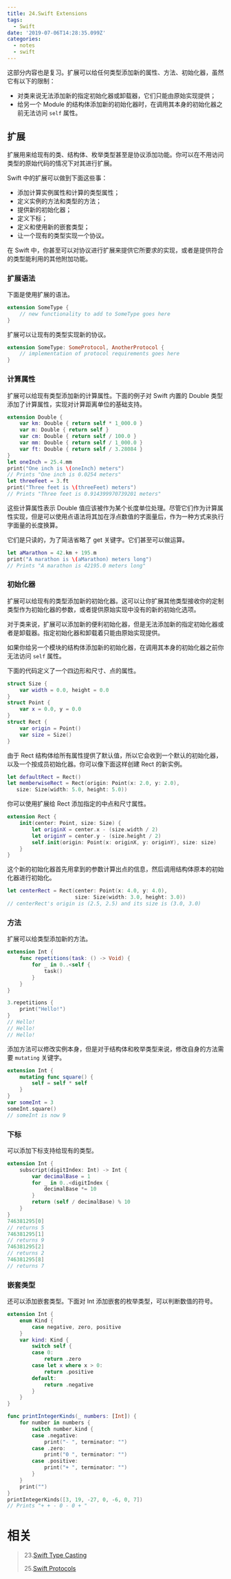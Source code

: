 ```yaml
---
title: 24.Swift Extensions
tags:
  - Swift
date: '2019-07-06T14:28:35.099Z'
categories:
  - notes
  - swift
---
```


这部分内容也是复习。扩展可以给任何类型添加新的属性、方法、初始化器，虽然它有以下的限制：

- 对类来说无法添加新的指定初始化器或卸载器，它们只能由原始实现提供；
- 给另一个 Module 的结构体添加新的初始化器时，在调用其本身的初始化器之前无法访问 `self` 属性。

<!-- more -->

## 扩展

扩展用来给现有的类、结构体、枚举类型甚至是协议添加功能。你可以在不用访问类型的原始代码的情况下对其进行扩展。

Swift 中的扩展可以做到下面这些事：

- 添加计算实例属性和计算的类型属性；
- 定义实例的方法和类型的方法；
- 提供新的初始化器；
- 定义下标；
- 定义和使用新的嵌套类型；
- 让一个现有的类型实现一个协议。

在 Swift 中，你甚至可以对协议进行扩展来提供它所要求的实现，或者是提供符合的类型能利用的其他附加功能。

### 扩展语法

下面是使用扩展的语法。

```swift
extension SomeType {
    // new functionality to add to SomeType goes here
}
```

扩展可以让现有的类型实现新的协议。

```swift
extension SomeType: SomeProtocol, AnotherProtocol {
    // implementation of protocol requirements goes here
}
```

### 计算属性

扩展可以给现有类型添加新的计算属性。下面的例子对 Swift 内置的 Double 类型添加了计算属性，实现对计算距离单位的基础支持。

```swift
extension Double {
    var km: Double { return self * 1_000.0 }
    var m: Double { return self }
    var cm: Double { return self / 100.0 }
    var mm: Double { return self / 1_000.0 }
    var ft: Double { return self / 3.28084 }
}
let oneInch = 25.4.mm
print("One inch is \(oneInch) meters")
// Prints "One inch is 0.0254 meters"
let threeFeet = 3.ft
print("Three feet is \(threeFeet) meters")
// Prints "Three feet is 0.914399970739201 meters"
```

这些计算属性表示 Double 值应该被作为某个长度单位处理。尽管它们作为计算属性实现，但是可以使用点语法将其加在浮点数值的字面量后，作为一种方式来执行字面量的长度换算。

它们是只读的，为了简洁省略了 get 关键字。它们甚至可以做运算。

```swift
let aMarathon = 42.km + 195.m
print("A marathon is \(aMarathon) meters long")
// Prints "A marathon is 42195.0 meters long"
```

### 初始化器

扩展可以给现有的类型添加新的初始化器。这可以让你扩展其他类型接收你的定制类型作为初始化器的参数，或者提供原始实现中没有的新的初始化选项。

对于类来说，扩展可以添加新的便利初始化器，但是无法添加新的指定初始化器或者是卸载器。指定初始化器和卸载着只能由原始实现提供。

如果你给另一个模块的结构体添加新的初始化器，在调用其本身的初始化器之前你无法访问 `self` 属性。

下面的代码定义了一个四边形和尺寸、点的属性。

```swift
struct Size {
    var width = 0.0, height = 0.0
}
struct Point {
    var x = 0.0, y = 0.0
}
struct Rect {
    var origin = Point()
    var size = Size()
}
```

由于 Rect 结构体给所有属性提供了默认值，所以它会收到一个默认的初始化器，以及一个按成员初始化器。你可以像下面这样创建 Rect 的新实例。

```swift
let defaultRect = Rect()
let memberwiseRect = Rect(origin: Point(x: 2.0, y: 2.0),
   size: Size(width: 5.0, height: 5.0))
```

你可以使用扩展给 Rect 添加指定的中点和尺寸属性。

```swift
extension Rect {
    init(center: Point, size: Size) {
        let originX = center.x - (size.width / 2)
        let originY = center.y - (size.height / 2)
        self.init(origin: Point(x: originX, y: originY), size: size)
    }
}
```

这个新的初始化器首先用拿到的参数计算出点的信息，然后调用结构体原本的初始化器进行初始化。

```swift
let centerRect = Rect(center: Point(x: 4.0, y: 4.0),
                      size: Size(width: 3.0, height: 3.0))
// centerRect's origin is (2.5, 2.5) and its size is (3.0, 3.0)
```

### 方法

扩展可以给类型添加新的方法。

```swift
extension Int {
    func repetitions(task: () -> Void) {
        for _ in 0..<self {
            task()
        }
    }
}

3.repetitions {
    print("Hello!")
}
// Hello!
// Hello!
// Hello!
```

添加方法可以修改实例本身，但是对于结构体和枚举类型来说，修改自身的方法需要 `mutating` 关键字。

```swift
extension Int {
    mutating func square() {
        self = self * self
    }
}
var someInt = 3
someInt.square()
// someInt is now 9
```

### 下标

可以添加下标支持给现有的类型。

```swift
extension Int {
    subscript(digitIndex: Int) -> Int {
        var decimalBase = 1
        for _ in 0..<digitIndex {
            decimalBase *= 10
        }
        return (self / decimalBase) % 10
    }
}
746381295[0]
// returns 5
746381295[1]
// returns 9
746381295[2]
// returns 2
746381295[8]
// returns 7
```

### 嵌套类型

还可以添加嵌套类型。下面对 Int 添加嵌套的枚举类型，可以判断数值的符号。

```swift
extension Int {
    enum Kind {
        case negative, zero, positive
    }
    var kind: Kind {
        switch self {
        case 0:
            return .zero
        case let x where x > 0:
            return .positive
        default:
            return .negative
        }
    }
}

func printIntegerKinds(_ numbers: [Int]) {
    for number in numbers {
        switch number.kind {
        case .negative:
            print("- ", terminator: "")
        case .zero:
            print("0 ", terminator: "")
        case .positive:
            print("+ ", terminator: "")
        }
    }
    print("")
}
printIntegerKinds([3, 19, -27, 0, -6, 0, 7])
// Prints "+ + - 0 - 0 + "
```

# 相关

> 23.[Swift Type Casting](https://github.com/zfanli/notes/blob/master/swift/23.TypeCasting.md)
>
> 25.[Swift Protocols](https://github.com/zfanli/notes/blob/master/swift/25.Protocols.md)
